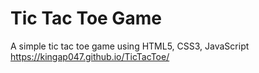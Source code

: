 # Tic Tac Toe Game
A simple tic tac toe game using HTML5, CSS3, JavaScript<br> https://kingap047.github.io/TicTacToe/
